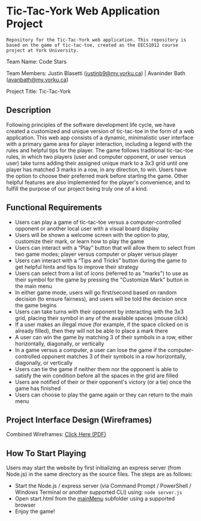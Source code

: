 # Tic-Tac-York Web Application Project
	Repository for the Tic-Tac-York web application. This repository is based on the game of tic-tac-toe, created as the EECS1012 course project at York University.

Team Name: Code Stars

Team Members: Justin Blasetti (justinb9@my.yorku.ca) | Avaninder Bath (avanbath@my.yorku.ca)

Project Title: Tic-Tac-York

## Description
Following principles of the software development life cycle, we have created a customized and unique version of tic-tac-toe in the form of a web application. This web app consists of a dynamic, minimalistic user interface with a primary game area for player interaction, including a legend with the rules and helpful tips for the player. The game follows traditional tic-tac-toe rules, in which two players (user and computer opponent, or user versus user) take turns adding their assigned unique mark to a 3x3 grid until one player has matched 3 marks in a row, in any direction, to win. Users have the option to choose their preferred mark before starting the game. Other helpful features are also implemented for the player's convenience, and to fulfill the purpose of our project being truly one of a kind.

## Functional Requirements
- Users can play a game of tic-tac-toe versus a computer-controlled opponent or another local user with a visual board display
- Users will be shown a welcome screen with the option to play, customize their mark, or learn how to play the game
- Users can interact with a “Play” button that will allow them to select from two game modes; player versus computer or player versus player
- Users can interact with a “Tips and Tricks” button during the game to get helpful hints and tips to improve their strategy
- Users can select from a list of icons (referred to as "marks") to use as their symbol for the game by pressing the "Customize Mark" button in the main menu
- In either game mode, users will go first/second based on random decision (to ensure fairness), and users will be told the decision once the game begins
- Users can take turns with their opponent by interacting with the 3x3 grid, placing their symbol in any of the available spaces (mouse click)
- If a user makes an illegal move (for example, if the space clicked on is already filled), then they will not be able to place a mark there
- A user can win the game by matching 3 of their symbols in a row, either horizontally, diagonally, or vertically
- In a game versus a computer, a user can lose the game if the computer-controlled opponent matches 3 of their symbols in a row horizontally, diagonally, or vertically
- Users can tie the game if neither them nor the opponent is able to satisfy the win condition before all the spaces in the grid are filled
- Users are notified of their or their opponent's victory (or a tie) once the game has finished
- Users can choose to play the game again or they can return to the main menu

## Project Interface Design (Wireframes)
Combined Wireframes: [Click Here (PDF)](https://github.com/avanbath/tic-tac-york/blob/caf0fb30bea8bcaa62adb228dd945f69c2985c15/Wireframes.pdf)

## How To Start Playing
Users may start the website by first initializing an express server (from Node.js) in the same directory as the source files. The steps are as follows:
- Start the Node.js / express server (via Command Prompt / PowerShell / Windows Terminal or another supported CLI) using: `node server.js`
- Open start.html from the [mainMenu](https://github.com/avanbath/tic-tac-york/tree/main/website/mainMenu) subfolder using a supported browser
- Enjoy the game!
